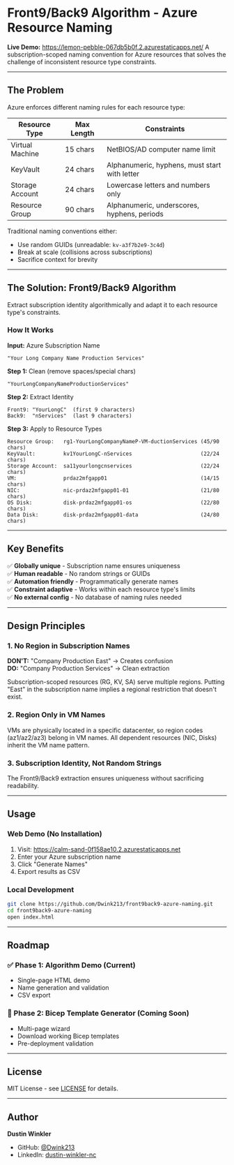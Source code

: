 # Front9/Back9 Algorithm - Azure Resource Naming

**Live Demo:** https://lemon-pebble-067db5b0f.2.azurestaticapps.net/
A subscription-scoped naming convention for Azure resources that solves the challenge of inconsistent resource type constraints.

---

## The Problem

Azure enforces different naming rules for each resource type:

| Resource Type | Max Length | Constraints |
|--------------|------------|-------------|
| Virtual Machine | 15 chars | NetBIOS/AD computer name limit |
| KeyVault | 24 chars | Alphanumeric, hyphens, must start with letter |
| Storage Account | 24 chars | Lowercase letters and numbers only |
| Resource Group | 90 chars | Alphanumeric, underscores, hyphens, periods |

Traditional naming conventions either:
- Use random GUIDs (unreadable: `kv-a3f7b2e9-3c4d`)
- Break at scale (collisions across subscriptions)
- Sacrifice context for brevity

---

## The Solution: Front9/Back9 Algorithm

Extract subscription identity algorithmically and adapt it to each resource type's constraints.

### How It Works

**Input:** Azure Subscription Name
```
"Your Long Company Name Production Services"
```

**Step 1:** Clean (remove spaces/special chars)
```
"YourLongCompanyNameProductionServices"
```

**Step 2:** Extract Identity
```
Front9: "YourLongC"  (first 9 characters)
Back9:  "nServices"  (last 9 characters)
```

**Step 3:** Apply to Resource Types
```
Resource Group:   rg1-YourLongCompanyNameP-VM-ductionServices (45/90 chars)
KeyVault:         kv1YourLongC-nServices                      (22/24 chars)
Storage Account:  sa11yourlongcnservices                      (22/24 chars)
VM:               prdaz2mfgapp01                              (14/15 chars)
NIC:              nic-prdaz2mfgapp01-01                       (21/80 chars)
OS Disk:          disk-prdaz2mfgapp01-os                      (22/80 chars)
Data Disk:        disk-prdaz2mfgapp01-data                    (24/80 chars)
```

---

## Key Benefits

✅ **Globally unique** - Subscription name ensures uniqueness  
✅ **Human readable** - No random strings or GUIDs  
✅ **Automation friendly** - Programmatically generate names  
✅ **Constraint adaptive** - Works within each resource type's limits  
✅ **No external config** - No database of naming rules needed  

---

## Design Principles

### 1. No Region in Subscription Names
**DON'T:** "Company Production East" → Creates confusion  
**DO:** "Company Production Services" → Clean extraction

Subscription-scoped resources (RG, KV, SA) serve multiple regions. Putting "East" in the subscription name implies a regional restriction that doesn't exist.

### 2. Region Only in VM Names
VMs are physically located in a specific datacenter, so region codes (az1/az2/az3) belong in VM names. All dependent resources (NIC, Disks) inherit the VM name pattern.

### 3. Subscription Identity, Not Random Strings
The Front9/Back9 extraction ensures uniqueness without sacrificing readability.

---

## Usage

### Web Demo (No Installation)
1. Visit: https://calm-sand-0f158ae10.2.azurestaticapps.net
2. Enter your Azure subscription name
3. Click "Generate Names"
4. Export results as CSV

### Local Development
```bash
git clone https://github.com/Dwink213/front9back9-azure-naming.git
cd front9back9-azure-naming
open index.html
```

---

## Roadmap

### ✅ Phase 1: Algorithm Demo (Current)
- Single-page HTML demo
- Name generation and validation
- CSV export

### 🚧 Phase 2: Bicep Template Generator (Coming Soon)
- Multi-page wizard
- Download working Bicep templates
- Pre-deployment validation

---

## License

MIT License - see [LICENSE](LICENSE) for details.

---

## Author

**Dustin Winkler**

- GitHub: [@Dwink213](https://github.com/Dwink213)
- LinkedIn: [dustin-winkler-nc](https://www.linkedin.com/in/dustin-winkler-nc/)
